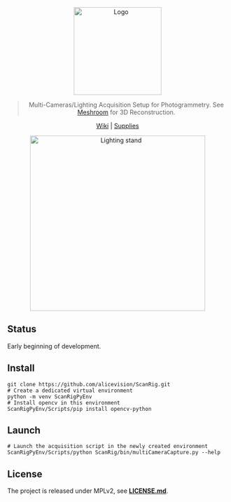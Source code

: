 <div align="center">
  <img src="https://github.com/alicevision/ScanRig/wiki/img/logo.png" alt="Logo" width="200px">
  
  > Multi-Cameras/Lighting Acquisition Setup for Photogrammetry.
  > See [Meshroom](https://github.com/alicevision/meshroom) for 3D Reconstruction.
  
  [Wiki](https://github.com/alicevision/ScanRig/wiki) | [Supplies](https://github.com/alicevision/ScanRig/wiki/Supplies)
  
  <img src="https://github.com/alicevision/ScanRig/wiki/img/3d/full-rig.png" alt="Lighting stand" width="400px">
</div>

## Status

Early beginning of development.

## Install

```
git clone https://github.com/alicevision/ScanRig.git
# Create a dedicated virtual environment
python -m venv ScanRigPyEnv
# Install opencv in this environment
ScanRigPyEnv/Scripts/pip install opencv-python
```


## Launch

```
# Launch the acquisition script in the newly created environment
ScanRigPyEnv/Scripts/python ScanRig/bin/multiCameraCapture.py --help
```


## License

The project is released under MPLv2, see [**LICENSE.md**](LICENSE.md).
